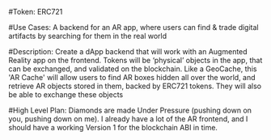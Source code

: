 #Token: ERC721

#Use Cases: A backend for an AR app, where users can find & trade digital artifacts by searching for them in the real world

#Description: Create a dApp backend that will work with an Augmented Reality app on the frontend. Tokens will be ‘physical’ objects in the app, that can be exchanged, and validated on the blockchain. Like a GeoCache, this 'AR Cache' will allow users to find AR boxes hidden all over the world, and retrieve AR objects stored in them, backed by ERC721 tokens. They will also be able to exchange these objects

#High Level Plan: Diamonds are made Under Pressure (pushing down on you, pushing down on me). I already have a lot of the AR frontend, and I should have a working Version 1 for the blockchain ABI in time.

